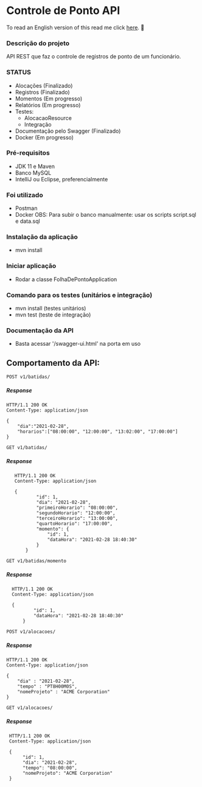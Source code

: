 # Controle de Ponto API

To read an English version of this read me click <a href="https://github.com/leticiams/desafio-ilia/blob/master/ReadMeEnglishVersion">here</a>. :speech_balloon: 

### Descrição do projeto

API REST que faz o controle de registros de ponto de um funcionário. 

### STATUS

- Alocações (Finalizado)
- Registros (Finalizado)
- Momentos (Em progresso)
- Relatórios (Em progresso)
- Testes:
   - AlocacaoResource
   - Integração
- Documentação pelo Swagger (Finalizado)
- Docker (Em progresso)

### Pré-requisitos

- JDK 11 e Maven
- Banco MySQL
- IntelliJ ou Eclipse, preferencialmente

### Foi utilizado

- Postman
- Docker
OBS: Para subir o banco manualmente: usar os scripts script.sql e data.sql

### Instalação da aplicação

- mvn install

### Iniciar aplicação

- Rodar a classe FolhaDePontoApplication

### Comando para os testes (unitários e integração)

- mvn install (testes unitários)
- mvn test (teste de integração)

### Documentação da API

- Basta acessar '/swagger-ui.html' na porta em uso


## Comportamento da API:

`POST v1/batidas/`

##### Response

    HTTP/1.1 200 OK
    Content-Type: application/json

    {
        "dia":"2021-02-28",
        "horarios":["08:00:00", "12:00:00", "13:02:00", "17:00:00"]
    }
    
    
  `GET v1/batidas/` 
     
   ##### Response
     
       HTTP/1.1 200 OK
       Content-Type: application/json
         
       {
               "id": 1,
               "dia": "2021-02-28",
               "primeiroHorario": "08:00:00",
               "segundoHorario": "12:00:00",
               "terceiroHorario": "13:00:00",
               "quartoHorario": "17:00:00",
               "momento": {
                   "id": 1,
                   "dataHora": "2021-02-28 18:40:30"
               }
           }
           
           
           
  `GET v1/batidas/momento` 
  
  ##### Response
  
      HTTP/1.1 200 OK
      Content-Type: application/json
      
      {
              "id": 1,
              "dataHora": "2021-02-28 18:40:30"
          }
     
    
    
`POST v1/alocacoes/`

##### Response

    HTTP/1.1 200 OK
    Content-Type: application/json

    {
        "dia" : "2021-02-28", 
        "tempo" : "PT8H00M0S", 
        "nomeProjeto" : "ACME Corporation"
    }
  
  
  
 `GET v1/alocacoes/` 
 
 ##### Response
 
     HTTP/1.1 200 OK
     Content-Type: application/json
     
     {  
          "id": 1,
          "dia": "2021-02-28",
          "tempo": "08:00:00",
          "nomeProjeto": "ACME Corporation"
     }
        